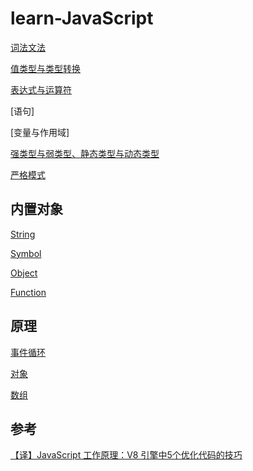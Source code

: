 # learn-JavaScript

[词法文法](./doc/词法文法.md)

[值类型与类型转换](./doc/值类型与类型转换.md)

[表达式与运算符](./doc/表达式与运算符.md)

[语句]

[变量与作用域]

[强类型与弱类型、静态类型与动态类型](./doc/强类型与弱类型、静态类型与动态类型.md)

[严格模式](./doc/严格模式.md)

## 内置对象

[String](./doc/String.md)

[Symbol](./doc/Symbol.md)

[Object](./doc/Object.md)

[Function](./doc/Function.md)


## 原理

[事件循环](./doc/事件循环.md)

[对象](./doc/对象.md)

[数组](./doc/数组.md)

## 参考

[【译】JavaScript 工作原理：V8 引擎中5个优化代码的技巧](https://lyn-ho.github.io/posts/4d26265b/)